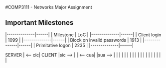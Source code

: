 #COMP3111 - Networks Major Assignment

## Important Milestones

|--------------|------|
| Milestone    | LoC  |
|--------------|------|
| Client login | 1099 |
|--------------|------|
| Block on invalid passwords | 1913 |
|--------------|------|
| Primitative logon | 2235 |
|--------------|------|





SERVER |         <-- cic| CLIENT
       |sic -->         |
       |         <-- cua|
       |sua -->         |
       |                |
       |                |
       |                |
       |                |
       |                |
       |                |
       |                |
       |                |
       |                |
